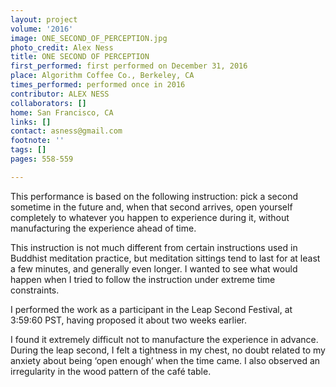 ```yaml
---
layout: project
volume: '2016'
image: ONE_SECOND_OF_PERCEPTION.jpg
photo_credit: Alex Ness
title: ONE SECOND OF PERCEPTION
first_performed: first performed on December 31, 2016
place: Algorithm Coffee Co., Berkeley, CA
times_performed: performed once in 2016
contributor: ALEX NESS
collaborators: []
home: San Francisco, CA
links: []
contact: asness@gmail.com
footnote: ''
tags: []
pages: 558-559

---
```


This performance is based on the following instruction: pick a second sometime in the future and, when that second arrives, open yourself completely to whatever you happen to experience during it, without manufacturing the experience ahead of time.

This instruction is not much different from certain instructions used in Buddhist meditation practice, but meditation sittings tend to last for at least a few minutes, and generally even longer. I wanted to see what would happen when I tried to follow the instruction under extreme time constraints.

I performed the work as a participant in the Leap Second Festival, at 3:59:60 PST, having proposed it about two weeks earlier.

I found it extremely difficult not to manufacture the experience in advance. During the leap second, I felt a tightness in my chest, no doubt related to my anxiety about being ‘open enough’ when the time came. I also observed an irregularity in the wood pattern of the café table.
